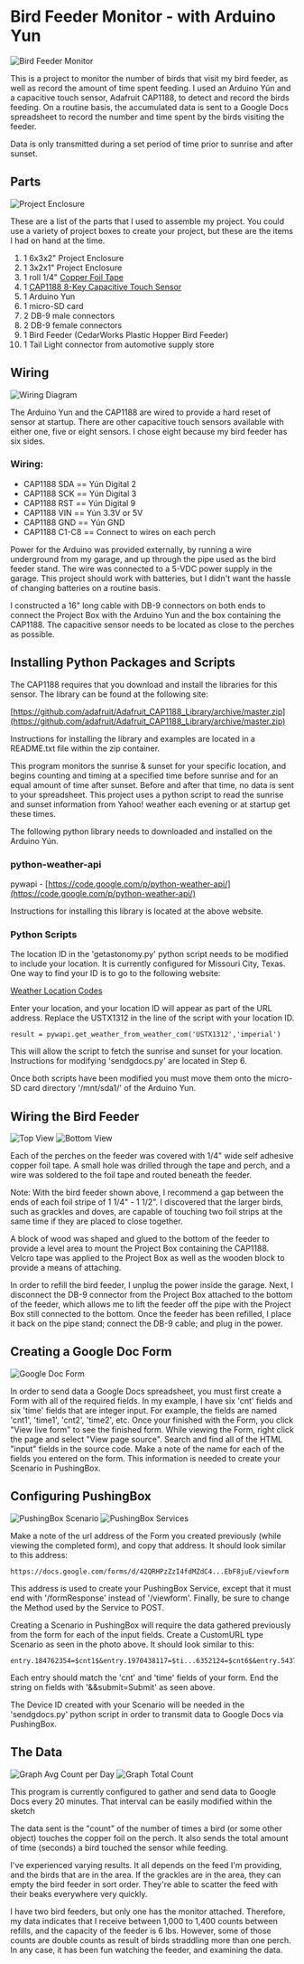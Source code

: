 # Bird Feeder Monitor - with Arduino Yun
![Bird Feeder Monitor](https://github.com/sbkirby/bird_feeder_monitor_yun/blob/master/images/main-bird-feeder-image.jpg) 

This is a project to monitor the number of birds that visit my bird feeder, as well as record the amount of time spent feeding. I used an Arduino Yún and a capacitive touch sensor, Adafruit CAP1188, to detect and record the birds feeding. On a routine basis, the accumulated data is sent to a Google Docs spreadsheet to record the number and time spent by the birds visiting the feeder.

Data is only transmitted during a set period of time prior to sunrise and after sunset.

## Parts
![Project Enclosure](https://github.com/sbkirby/bird_feeder_monitor_yun/blob/master/images/Project-enclosurest.jpg)

These are a list of the parts that I used to assemble my project. You could use a variety of project boxes to create your project, but these are the items I had on hand at the time.

1. 1 6x3x2" Project Enclosure
2. 1 3x2x1" Project Enclosure
3. 1 roll 1/4" [Copper Foil Tape](https://www.adafruit.com/product/1128)
4. 1 [CAP1188 8-Key Capacitive Touch Sensor](https://www.adafruit.com/product/1602)
5. 1 Arduino Yun
6. 1 micro-SD card
7. 2 DB-9 male connectors
8. 2 DB-9 female connectors
9. 1 Bird Feeder (CedarWorks Plastic Hopper Bird Feeder)
10. 1 Tail Light connector from automotive supply store

## Wiring
![Wiring Diagram](https://github.com/sbkirby/bird_feeder_monitor_yun/blob/master/images/wiring_diagram_cap1188_yun.jpg)

The Arduino Yun and the CAP1188 are wired to provide a hard reset of sensor at startup. There are other capacitive touch sensors available with either one, five or eight sensors. I chose eight because my bird feeder has six sides.

### Wiring:

* CAP1188 SDA == Yún Digital 2 
* CAP1188 SCK == Yún Digital 3 
* CAP1188 RST == Yún Digital 9 
* CAP1188 VIN == Yún 3.3V or 5V 
* CAP1188 GND == Yún GND 
* CAP1188 C1-C8 == Connect to wires on each perch

Power for the Arduino was provided externally, by running a wire underground from my garage, and up through the pipe used as the bird feeder stand. The wire was connected to a 5-VDC power supply in the garage. This project should work with batteries, but I didn't want the hassle of changing batteries on a routine basis.

I constructed a 16" long cable with DB-9 connectors on both ends to connect the Project Box with the Arduino Yun and the box containing the CAP1188. The capacitive sensor needs to be located as close to the perches as possible.

## Installing Python Packages and Scripts
The CAP1188 requires that you download and install the libraries for this sensor. The library can be found at the following site:

[https://github.com/adafruit/Adafruit_CAP1188_Library/archive/master.zip](https://github.com/adafruit/Adafruit_CAP1188_Library/archive/master.zip)

Instructions for installing the library and examples are located in a README.txt file within the zip container.

This program monitors the sunrise & sunset for your specific location, and begins counting and timing at a specified time before sunrise and for an equal amount of time after sunset. Before and after that time, no data is sent to your spreadsheet. This project uses a python script to read the sunrise and sunset information from Yahoo! weather each evening or at startup get these times.

The following python library needs to downloaded and installed on the Arduino Yún.

### python-weather-api
pywapi - [https://code.google.com/p/python-weather-api/](https://code.google.com/p/python-weather-api/)

Instructions for installing this library is located at the above website.

### Python Scripts
The location ID in the 'getastonomy.py' python script needs to be modified to include your location. It is currently configured for Missouri City, Texas. One way to find your ID is to go to the following website:

[Weather Location Codes](https://weather.codes/)

Enter your location, and your location ID will appear as part of the URL address. Replace the USTX1312 in the line of the script with your location ID.

```
result = pywapi.get_weather_from_weather_com('USTX1312','imperial')
```

This will allow the script to fetch the sunrise and sunset for your location. Instructions for modifying 'sendgdocs.py' are located in Step 6.

Once both scripts have been modified you must move them onto the micro-SD card directory '/mnt/sda1/' of the Arduino Yun.

## Wiring the Bird Feeder
![Top View](https://github.com/sbkirby/bird_feeder_monitor_yun/blob/master/images/top-view-of-copper-tape-on-feeder.jpg)
![Bottom View](https://github.com/sbkirby/bird_feeder_monitor_yun/blob/master/images/bird-feeder-bottom.jpg)

Each of the perches on the feeder was covered with 1/4" wide self adhesive copper foil tape. A small hole was drilled through the tape and perch, and a wire was soldered to the foil tape and routed beneath the feeder.

Note: With the bird feeder shown above, I recommend a gap between the ends of each foil stripe of 1 1/4" - 1 1/2". I discovered that the larger birds, such as grackles and doves, are capable of touching two foil strips at the same time if they are placed to close together.

A block of wood was shaped and glued to the bottom of the feeder to provide a level area to mount the Project Box containing the CAP1188. Velcro tape was applied to the Project Box as well as the wooden block to provide a means of attaching.

In order to refill the bird feeder, I unplug the power inside the garage. Next, I disconnect the DB-9 connector from the Project Box attached to the bottom of the feeder, which allows me to lift the feeder off the pipe with the Project Box still connected to the bottom. Once the feeder has been refilled, I place it back on the pipe stand; connect the DB-9 cable; and plug in the power.

## Creating a Google Doc Form
![Google Doc Form](https://github.com/sbkirby/bird_feeder_monitor_yun/blob/master/images/Google-Docs.jpg)

In order to send data a Google Docs spreadsheet, you must first create a Form with all of the required fields. In my example, I have six 'cnt' fields and six 'time' fields that are integer input. For example, the fields are named 'cnt1', 'time1', 'cnt2', 'time2', etc. Once your finished with the Form, you click "View live form" to see the finished form. While viewing the Form, right click the page and select "View page source". Search and find all of the HTML "input" fields in the source code. Make a note of the name for each of the fields you entered on the form. This information is needed to create your Scenario in PushingBox.

## Configuring PushingBox
![PushingBox Scenario](https://github.com/sbkirby/bird_feeder_monitor_yun/blob/master/images/PushingBox-Scenario.jpg)
![PushingBox Services](https://github.com/sbkirby/bird_feeder_monitor_yun/blob/master/images/PushingBox-Services.jpg)

Make a note of the url address of the Form you created previously (while viewing the completed form), and copy that address. It should look similar to this address:
```
https://docs.google.com/forms/d/42QRHPzZzI4fdMZdC4...EbF8juE/viewform
```
This address is used to create your PushingBox Service, except that it must end with '/formResponse' instead of '/viewform'. Finally, be sure to change the Method used by the Service to POST.

Creating a Scenario in PushingBox will require the data gathered previously from the form for each of the input fields. Create a CustomURL type Scenario as seen in the photo above. It should look similar to this:
```
entry.184762354=$cnt1$&entry.1970438117=$ti...6352124=$cnt6$&entry.54370319=$time6$&&submit=Submit
```
Each entry should match the 'cnt' and 'time' fields of your form. End the string on fields with '&&submit=Submit' as seen above.

The Device ID created with your Scenario will be needed in the 'sendgdocs.py' python script in order to transmit data to Google Docs via PushingBox.

## The Data
![Graph Avg Count per Day](https://github.com/sbkirby/bird_feeder_monitor_yun/blob/master/images/graph-average-time-per-count.jpg)
![Graph Total Count](https://github.com/sbkirby/bird_feeder_monitor_yun/blob/master/images/graph-total-count.jpg)

This program is currently configured to gather and send data to Google Docs every 20 minutes. That interval can be easily modified within the sketch

The data sent is the "count" of the number of times a bird (or some other object) touches the copper foil on the perch. It also sends the total amount of time (seconds) a bird touched the sensor while feeding.

I've experienced varying results. It all depends on the feed I'm providing, and the birds that are in the area. If the grackles are in the area, they can empty the bird feeder in sort order. They're able to scatter the feed with their beaks everywhere very quickly.

I have two bird feeders, but only one has the monitor attached. Therefore, my data indicates that I receive between 1,000 to 1,400 counts between refills, and the capacity of the feeder is 6 lbs. However, some of those counts are double counts as result of birds straddling more than one perch. In any case, it has been fun watching the feeder, and examining the data.

